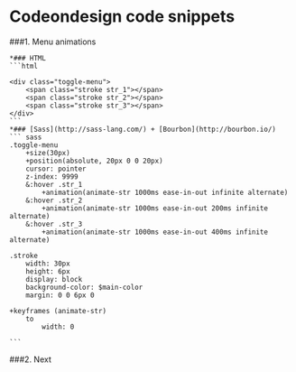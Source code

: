 Codeondesign code snippets
============

###1. Menu animations
    
    *### HTML
    ```html
    
    <div class="toggle-menu">
        <span class="stroke str_1"></span>
        <span class="stroke str_2"></span>
        <span class="stroke str_3"></span>
    </div>
    ```
    *### [Sass](http://sass-lang.com/) + [Bourbon](http://bourbon.io/)
    ``` sass
    .toggle-menu
        +size(30px)
        +position(absolute, 20px 0 0 20px)
        cursor: pointer
        z-index: 9999
        &:hover .str_1
            +animation(animate-str 1000ms ease-in-out infinite alternate)
        &:hover .str_2
            +animation(animate-str 1000ms ease-in-out 200ms infinite alternate)
        &:hover .str_3
            +animation(animate-str 1000ms ease-in-out 400ms infinite alternate)
        
    .stroke
        width: 30px
        height: 6px
        display: block
        background-color: $main-color
        margin: 0 0 6px 0
    
    +keyframes (animate-str)
        to
            width: 0
    
    ```
    
###2. Next
